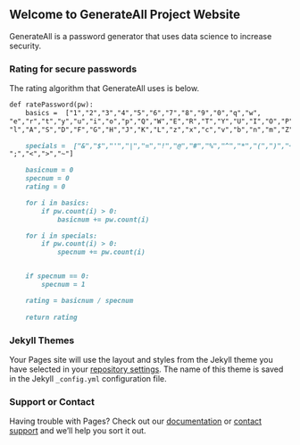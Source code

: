 ## Welcome to GenerateAll Project Website

GenerateAll is a password generator that uses data science to increase security.

### Rating for secure passwords

The rating algorithm that GenerateAll uses is below.
```markdown
def ratePassword(pw):
    basics =  ["1","2","3","4","5","6","7","8","9","0","q","w",
"e","r","t","y","u","i","o","p","Q","W","E","R","T","Y","U","I","O","P","a","s","d","f","g","h","j","k",
"l","A","S","D","F","G","H","J","K","L","z","x","c","v","b","n","m","Z","X","C","V","B","N","M"]

    specials =  ["&","$","'","|","=","!","@","#","%","^","*","(",")","+","[","]","{","}","?","/","~",":",
";","<",">","~"]

    basicnum = 0
    specnum = 0
    rating = 0

    for i in basics:
        if pw.count(i) > 0:
            basicnum += pw.count(i)

    for i in specials:
        if pw.count(i) > 0:
            specnum += pw.count(i)


    if specnum == 0:
        specnum = 1

    rating = basicnum / specnum
    
    return rating
```


### Jekyll Themes

Your Pages site will use the layout and styles from the Jekyll theme you have selected in your [repository settings](https://github.com/batuhangonenc/generate-all/settings). The name of this theme is saved in the Jekyll `_config.yml` configuration file.

### Support or Contact

Having trouble with Pages? Check out our [documentation](https://docs.github.com/categories/github-pages-basics/) or [contact support](https://github.com/contact) and we’ll help you sort it out.
